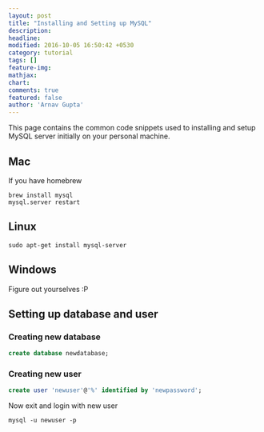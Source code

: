 ```yaml
---
layout: post
title: "Installing and Setting up MySQL"
description:
headline:
modified: 2016-10-05 16:50:42 +0530
category: tutorial
tags: []
feature-img:
mathjax:
chart:
comments: true
featured: false
author: 'Arnav Gupta'
---
```


This page contains the common code snippets used to installing and setup MySQL server initially on your personal machine.

## Mac
If you have homebrew
```
brew install mysql
mysql.server restart
```

## Linux

```
sudo apt-get install mysql-server
```

## Windows

Figure out yourselves :P


## Setting up database and user

### Creating new database

```sql
create database newdatabase;  
```

### Creating new user

```sql
create user 'newuser'@'%' identified by 'newpassword';  
```


Now exit and login with new user

```shell
mysql -u newuser -p
```
